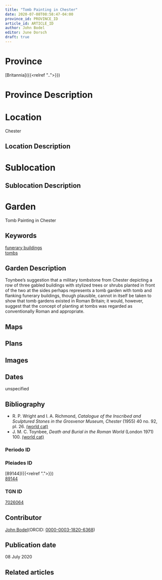 ```yaml
---
title: "Tomb Painting in Chester"
date: 2020-07-08T08:58:47-04:00
province_id: PROVINCE_ID
article_id: ARTICLE_ID
author: John Bodel
editor: June Dorsch
draft: true
---
```


# Province

[Britannia]({{<relref "..">}})  

# Province Description


# Location

Chester

## Location Description

<!-- LEAVE THIS BLANK FOR NOW -->

# Sublocation

<!--
[AREA WITHIN LOCATION, LIKE “PALATINE HILL”](GEOREFERENCE LINK)
A sublocation is any area larger than an individual garden, but located within a location. I would always try to include a link to a controlled vocabulary here if possible. This ID may well be different from the Garden ID, e.g., Pompeii versus a Garden in one of the houses which has its own Pleiades ID.
-->

## Sublocation Description

<!-- DESCRIPTION -->

# Garden

Tomb Painting in Chester

## Keywords

[funerary buildings](http://vocab.getty.edu/page/aat/300005866)  
[tombs](http://vocab.getty.edu/page/aat/300005926)

## Garden Description

Toynbee’s suggestion that a military tombstone from Chester depicting a row of three gabled buildings with stylized trees or shrubs planted in front of the two at the sides perhaps represents a tomb garden with tomb and flanking funerary buildings, though plausible, cannot in itself be taken to show that tomb gardens existed in Roman Britain; it would, however, suggest that the concept of planting at tombs was regarded as conventionally Roman and appropriate.

## Maps

## Plans

## Images

## Dates

unspecified

## Bibliography

* R. P. Wright and I. A. Richmond, *Catalogue of the Inscribed and Sculptured Stones in the Grosvenor Museum, Chester* (1955) 40 no. 92, pl. 26. [(world cat)](http://www.worldcat.org/oclc/500390411)
* J. M. C. Toynbee, *Death and Burial in the Roman World* (London 1971) 100. [(world cat)](http://www.worldcat.org/oclc/807342603)

### Periodo ID

<!-- [PERIODO_ID](https://pleiades.stoa.org/places/PLEIADES_ID) -->

### Pleiades ID

[89144]({{<relref ".">}}) \
[89144](https://pleiades.stoa.org/places/89144)

### TGN ID

[7026064]( http://vocab.getty.edu/page/tgn/7026064)

## Contributor

[John Bodel](https://www.brown.edu/academics/history/people/john-bodel)(ORCID: [0000-0003-1820-6368](https://orcid.org/0000-0003-1820-6368))

## Publication date

08 July 2020

## Related articles

<!-- Links to other related articles. Leave blank for now -->
